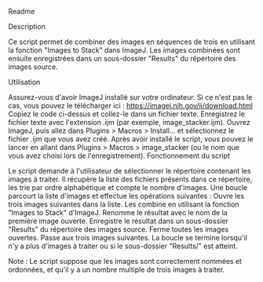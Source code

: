 Readme

Description

Ce script permet de combiner des images en séquences de trois en utilisant la fonction "Images to Stack" dans ImageJ. Les images combinées sont ensuite enregistrées dans un sous-dossier "Results" du répertoire des images source.

Utilisation

Assurez-vous d'avoir ImageJ installé sur votre ordinateur. Si ce n'est pas le cas, vous pouvez le télécharger ici : https://imagej.nih.gov/ij/download.html
Copiez le code ci-dessus et collez-le dans un fichier texte.
Enregistrez le fichier texte avec l'extension .ijm (par exemple, image_stacker.ijm).
Ouvrez ImageJ, puis allez dans Plugins > Macros > Install... et sélectionnez le fichier .ijm que vous avez créé.
Après avoir installé le script, vous pouvez le lancer en allant dans Plugins > Macros > image_stacker (ou le nom que vous avez choisi lors de l'enregistrement).
Fonctionnement du script

Le script demande à l'utilisateur de sélectionner le répertoire contenant les images à traiter.
Il récupère la liste des fichiers présents dans ce répertoire, les trie par ordre alphabétique et compte le nombre d'images.
Une boucle parcourt la liste d'images et effectue les opérations suivantes :
Ouvre les trois images suivantes dans la liste.
Les combine en utilisant la fonction "Images to Stack" d'ImageJ.
Renomme le résultat avec le nom de la première image ouverte.
Enregistre le résultat dans un sous-dossier "Results" du répertoire des images source.
Ferme toutes les images ouvertes.
Passe aux trois images suivantes.
La boucle se termine lorsqu'il n'y a plus d'images à traiter ou si le sous-dossier "Results/" est atteint.

Note : Le script suppose que les images sont correctement nommées et ordonnées, et qu'il y a un nombre multiple de trois images à traiter.
